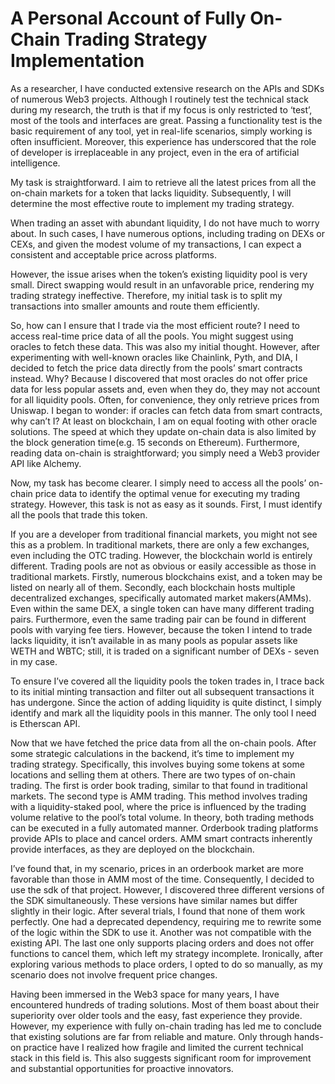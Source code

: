 # A Personal Account of Fully On-Chain Trading Strategy Implementation

As a researcher, I have conducted extensive research on the APIs and SDKs of numerous Web3 projects. Although I routinely test the technical stack during my research, the truth is that if my focus is only restricted to ‘test’, most of the tools and interfaces are great. Passing a functionality test is the basic requirement of any tool, yet in real-life scenarios, simply working is often insufficient. Moreover, this experience has underscored that the role of developer is irreplaceable in any project, even in the era of artificial intelligence.

My task is straightforward. I aim to retrieve all the latest prices from all the on-chain markets for a token that lacks liquidity. Subsequently, I will determine the most effective route to implement my trading strategy.

When trading an asset with abundant liquidity, I do not have much to worry about. In such cases, I have numerous options, including trading on DEXs or CEXs, and given the modest volume of my transactions, I can expect a consistent and acceptable price across platforms.

However, the issue arises when the token’s existing liquidity pool is very small. Direct swapping would result in an unfavorable price, rendering my trading strategy ineffective. Therefore, my initial task is to split my transactions into smaller amounts and route them efficiently.

So, how can I ensure that I trade via the most efficient route? I need to access real-time price data of all the pools. You might suggest using oracles to fetch these data. This was also my initial thought. However, after experimenting with well-known oracles like Chainlink, Pyth, and DIA, I decided to fetch the price data directly from the pools’ smart contracts instead. Why? Because I discovered that most oracles do not offer price data for less popular assets and, even when they do, they may not account for all liquidity pools. Often, for convenience, they only retrieve prices from Uniswap. I began to wonder: if oracles can fetch data from smart contracts, why can’t I? At least on blockchain, I am on equal footing with other oracle solutions. The speed at which they update on-chain data is also limited by the block generation time(e.g. 15 seconds on Ethereum). Furthermore, reading data on-chain is straightforward; you simply need a Web3 provider API like Alchemy.

Now, my task has become clearer. I simply need to access all the pools’ on-chain price data to identify the optimal venue for executing my trading strategy. However, this task is not as easy as it sounds. First, I must identify all the pools that trade this token.

If you are a developer from traditional financial markets, you might not see this as a problem. In traditional markets, there are only a few exchanges, even including the OTC trading. However, the blockchain world is entirely different. Trading pools are not as obvious or easily accessible as those in traditional markets. Firstly, numerous blockchains exist, and a token may be listed on nearly all of them. Secondly, each blockchain hosts multiple decentralized exchanges, specifically automated market makers(AMMs). Even within the same DEX, a single token can have many different trading pairs. Furthermore, even the same trading pair can be found in different pools with varying fee tiers. However, because the token I intend to trade lacks liquidity, it isn’t available in as many pools as popular assets like WETH and WBTC; still, it is traded on a significant number of DEXs - seven in my case.

To ensure I’ve covered all the liquidity pools the token trades in, I trace back to its initial minting transaction and filter out all subsequent transactions it has undergone. Since the action of adding liquidity is quite distinct, I simply identify and mark all the liquidity pools in this manner. The only tool I need is Etherscan API.

Now that we have fetched the price data from all the on-chain pools. After some strategic calculations in the backend, it’s time to implement my trading strategy. Specifically, this involves buying some tokens at some locations and selling them at others. There are two types of on-chain trading. The first is order book trading, similar to that found in traditional markets. The second type is AMM trading. This method involves trading with a liquidity-staked pool, where the price is influenced by the trading volume relative to the pool’s total volume. In theory, both trading methods can be executed in a fully automated manner. Orderbook trading platforms provide APIs to place and cancel orders. AMM smart contracts inherently provide interfaces, as they are deployed on the blockchain.

I’ve found that, in my scenario, prices in an orderbook market are more favorable than those in AMM most of the time. Consequently, I decided to use the sdk of that project. However, I discovered three different versions of the SDK simultaneously. These versions have similar names but differ slightly in their logic. After several trials, I found that none of them work perfectly. One had a deprecated dependency, requiring me to rewrite some of the logic within the SDK to use it. Another was not compatible with the existing API. The last one only supports placing orders and does not offer functions to cancel them, which left my strategy incomplete. Ironically, after exploring various methods to place orders, I opted to do so manually, as my scenario does not involve frequent price changes.

Having been immersed in the Web3 space for many years, I have encountered hundreds of trading solutions. Most of them boast about their superiority over older tools and the easy, fast experience they provide. However, my experience with fully on-chain trading has led me to conclude that existing solutions are far from reliable and mature. Only through hands-on practice have I realized how fragile and limited the current technical stack in this field is. This also suggests significant room for improvement and substantial opportunities for proactive innovators.
